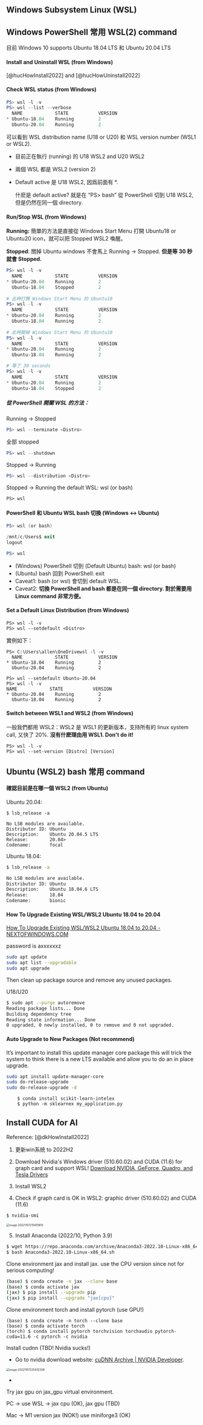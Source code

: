 



## Windows Subsystem Linux (WSL)



## Windows PowerShell 常用 WSL(2) command

目前 Windows 10 supports Ubuntu 18.04 LTS 和 Ubuntu 20.04 LTS

#### Install and Uninstall WSL (from Windows)

[@hucHowInstall2022] and [@hucHowUninstall2022]



#### Check WSL status (from Windows)

```powershell
PS> wsl -l -v
PS> wsl --list --verbose 
  NAME            STATE           VERSION
* Ubuntu-18.04    Running         2
  Ubuntu-20.04    Running         2
```

可以看到  WSL distribution name (U18 or U20) 和 WSL version number (WSL1 or WSL2). 

* 目前正在執行 (running) 的 U18 WSL2 and U20 WSL2

* 兩個 WSL 都是 WSL2 (version 2)

* Default active 是 U18 WSL2,  因爲前面有 *.  

  什麽是 default active?  就是在 “PS> bash”  從 PowerShell 切到 U18 WSL2, 但是仍然在同一個 directory.  



#### Run/Stop WSL (from Windows)

**Running:**  簡單的方法是直接從 Windows Start Menu 打開 Ubuntu18 or Ubuntu20 icon，就可以把 Stopped WSL2 喚醒。

**Stopped**: 關掉 Ubuntu windows 不會馬上 Running -> Stopped.  **但是等 30 秒就會 Stopped.**

```powershell
PS> wsl -l -v 
  NAME            STATE           VERSION
* Ubuntu-20.04    Running         2
  Ubuntu-18.04    Stopped         2
  
# 此時打開 Windows Start Menu 的 Ubuntu18
PS> wsl -l -v 
  NAME            STATE           VERSION
* Ubuntu-20.04    Running         2
  Ubuntu-18.04    Running         2
      
# 此時關掉 Windows Start Menu 的 Ubuntu18
PS> wsl -l -v 
  NAME            STATE           VERSION
* Ubuntu-20.04    Running         2
  Ubuntu-18.04    Running         2

# 等了 30 seconds
PS> wsl -l -v 
  NAME            STATE           VERSION
* Ubuntu-20.04    Running         2
  Ubuntu-18.04    Stopped         2
```

  

##### 從 PowerShell 開關 WSL 的方法：

Running -> Stopped 

```powershell
PS> wsl --terminate <Distro>
```

全部 stopped

```powershell
PS> wsl --shutdown
```

Stopped -> Running 

```powershell
PS> wsl --distribution <Distro>
```

Stopped -> Running the default WSL:  wsl (or bash)

```
PS> wsl
```



#### PowerShell 和 Ubuntu WSL bash 切換 (Windows <-> Ubuntu)

```powershell
PS> wsl (or bash)

/mnt/c/Users$ exit
logout

PS> wsl
```

* (Windows) PowerShell 切到 (Default Ubuntu) bash: wsl (or bash)
* (Ubuntu) bash 回到 PowerShell: exit
* Caveat1:  bash (or wsl) 會切到 default WSL.
* Caveat2:  **切換 PowerShell and bash 都是在同一個 directory.  對於需要用 Linux command 非常方便。**



#### Set a Default Linux Distribution (from Windows)

```
PS> wsl -l -v
PS> wsl --setdefault <Distro>
```

實例如下：

```
PS> C:\Users\allen\OneDrivewsl -l -v
  NAME            STATE           VERSION
* Ubuntu-18.04    Running         2
  Ubuntu-20.04    Running         2

PS> wsl --setdefault Ubuntu-20.04
PS> wsl -l -v
NAME            STATE           VERSION
* Ubuntu-20.04    Running         2
  Ubuntu-18.04    Running         2
```



#### Switch between WSL1 and WSL2 (from Windows)

一般我們都用 WSL2：WSL2 是 WSL1 的更新版本，支持所有的 linux system call, 又快了 20%.  **沒有什麽理由用 WSL1.  Don't do it!**

```
PS> wsl -l -v
PS> wsl --set-version [Distro] [Version]
```





## Ubuntu (WSL2) bash 常用 command

#### 確認目前是在哪一個 WSL2 (from Ubuntu)

Ubuntu 20.04:

```
$ lsb_release -a

No LSB modules are available.
Distributor ID: Ubuntu
Description:    Ubuntu 20.04.5 LTS
Release:        20.04>
Codename:       focal
```

Ubuntu 18.04:

```bash
$ lsb_release -a

No LSB modules are available.
Distributor ID: Ubuntu
Description:    Ubuntu 18.04.6 LTS
Release:        18.04
Codename:       bionic
```



#### How To Upgrade Existing WSL/WSL2 Ubuntu 18.04 to 20.04

[How To Upgrade Existing WSL/WSL2 Ubuntu 18.04 to 20.04 - NEXTOFWINDOWS.COM](https://www.nextofwindows.com/how-to-upgrade-existing-wsl-wsl2-ubuntu-18-04-to-20-04)

password is axxxxxxz

```bash
sudo apt update
sudo apt list --upgradable
sudo apt upgrade
```

Then clean up package source and remove any unused packages.

U18/U20

```bash
$ sudo apt --purge autoremove
Reading package lists... Done
Building dependency tree
Reading state information... Done
0 upgraded, 0 newly installed, 0 to remove and 0 not upgraded.
```



#### Auto Upgrade to New Packages (Not recommend)

It’s important to install this update manager core package this will trick the system to think there is a new LTS available and allow you to do an in place upgrade.

```bash
sudo apt install update-manager-core
sudo do-release-upgrade
sudo do-release-upgrade -d
```



        $ conda install scikit-learn-intelex
        $ python -m sklearnex my_application.py



## Install CUDA for AI

Reference: [@dkHowInstall2022]

1. 更新win系统 to 2022H2

2. Download Nvidia's Windows driver (510.60.02) and CUDA (11.6) for graph card and support WSL!  [Download NVIDIA, GeForce, Quadro, and Tesla Drivers](https://www.nvidia.com/content/DriverDownloads/confirmation.php?url=/Windows/522.30/522.30-desktop-win10-win11-64bit-international-nsd-dch-whql.exe&lang=us&type=TITAN)

3. Install WSL2

4. Check if graph card is OK in WSL2:  graphic driver (510.60.02) and CUDA (11.6)

```
$ nvidia-smi
```

   <img src="/media/image-20221107215455615.png" alt="image-20221107215455615" style="zoom:50%;" />

   

5. Install Anaconda (2022/10, Python 3.9)

```bash
$ wget https://repo.anaconda.com/archive/Anaconda3-2022.10-Linux-x86_64.sh
$ bash Anaconda3-2022.10-Linux-x86_64.sh
```

   

Clone environment jax and install jax.  use the CPU version since not for serious computing!

``` bash
(base) $ conda create -n jax --clone base
(base) $ conda activate jax
(jax) $ pip install --upgrade pip
(jax) $ pip install --upgrade "jax[cpu]"
```



Clone environment torch and install pytorch (use GPU!)

```
(base) $ conda create -n torch --clone base
(base) $ conda activate torch
(torch) $ conda install pytorch torchvision torchaudio pytorch-cuda=11.6 -c pytorch -c nvidia
```



Install cudnn (TBD!  Nvidia sucks!)

* Go to nvidia download website: [cuDNN Archive | NVIDIA Developer](https://developer.nvidia.com/rdp/cudnn-archive).  

<img src="\media\image-20221107225432309.png" alt="image-20221107225432309" style="zoom:50%;" />

* 



Try jax gpu on jax_gpu virtual environment.



PC -> use WSL -> jax cpu (OK), jax gpu (TBD)

Mac -> M1 version jax (NOK!)   use miniforge3 (OK)

